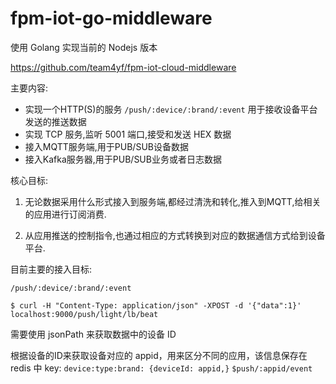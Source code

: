 # fpm-iot-go-middleware

使用 Golang 实现当前的 Nodejs 版本

https://github.com/team4yf/fpm-iot-cloud-middleware

主要内容:

- 实现一个HTTP(S)的服务 `/push/:device/:brand/:event` 用于接收设备平台发送的推送数据
- 实现 TCP 服务,监听 5001 端口,接受和发送 HEX 数据
- 接入MQTT服务端,用于PUB/SUB设备数据
- 接入Kafka服务器,用于PUB/SUB业务或者日志数据


核心目标:

1. 无论数据采用什么形式接入到服务端,都经过清洗和转化,推入到MQTT,给相关的应用进行订阅消费.

2. 从应用推送的控制指令,也通过相应的方式转换到对应的数据通信方式给到设备平台.


目前主要的接入目标:

 `/push/:device/:brand/:event`

 `$ curl -H "Content-Type: application/json" -XPOST -d '{"data":1}' localhost:9000/push/light/lb/beat`

 需要使用 jsonPath 来获取数据中的设备 ID

根据设备的ID来获取设备对应的 appid，用来区分不同的应用，该信息保存在 redis 中
key: `device:type:brand: {deviceId: appid,}`
 `$push/:appid/event`
 

